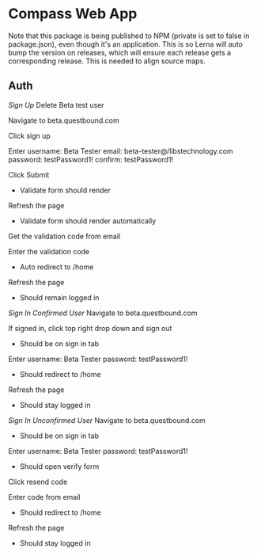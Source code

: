 # Compass Web App

Note that this package is being published to NPM (private is set to false in package.json), even though it's an application.
This is so Lerna will auto bump the version on releases, which will ensure each release gets a corresponding release.
This is needed to align source maps.

## Auth

_Sign Up_
Delete Beta test user

Navigate to beta.questbound.com

Click sign up

Enter
username: Beta Tester
email: beta-tester@/libstechnology.com
password: testPassword1!
confirm: testPassword1!

Click Submit

- Validate form should render

Refresh the page

- Validate form should render automatically

Get the validation code from email

Enter the validation code

- Auto redirect to /home

Refresh the page

- Should remain logged in

_Sign In Confirmed User_
Navigate to beta.questbound.com

If signed in, click top right drop down and sign out

- Should be on sign in tab

Enter
username: Beta Tester
password: testPassword1!

- Should redirect to /home

Refresh the page

- Should stay logged in

_Sign In Unconfirmed User_
Navigate to beta.questbound.com

- Should be on sign in tab

Enter
username: Beta Tester
password: testPassword1!

- Should open verify form

Click resend code

Enter code from email

- Should redirect to /home

Refresh the page

- Should stay logged in
